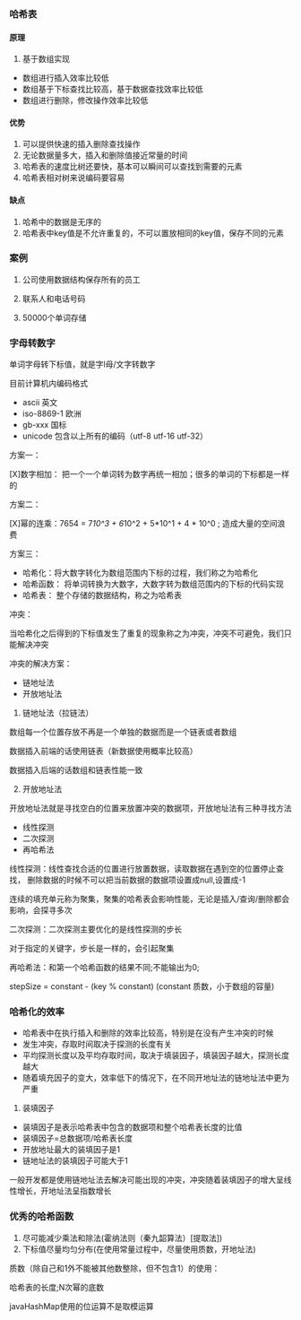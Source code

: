 ### 哈希表

#### 原理

1. 基于数组实现
- 数组进行插入效率比较低
- 数组基于下标查找比较高，基于数据查找效率比较低
- 数组进行删除，修改操作效率比较低

#### 优势
1. 可以提供快速的插入删除查找操作
2. 无论数据量多大，插入和删除值接近常量的时间
3. 哈希表的速度比树还要快，基本可以瞬间可以查找到需要的元素
4. 哈希表相对树来说编码要容易

#### 缺点
1. 哈希中的数据是无序的
2. 哈希表中key值是不允许重复的，不可以置放相同的key值，保存不同的元素

### 案例

1. 公司使用数据结构保存所有的员工

2. 联系人和电话号码

3. 50000个单词存储

### 字母转数字

单词字母转下标值，就是字l母/文字转数字

目前计算机内编码格式
- ascii 英文
- iso-8869-1 欧洲
- gb-xxx 国标
- unicode 包含以上所有的编码（utf-8 utf-16 utf-32）

方案一：

[X]数字相加： 把一个一个单词转为数字再统一相加；很多的单词的下标都是一样的

方案二：

[X]幂的连乘：7654 = 7*10^3 + 6*10^2 + 5*10^1 + 4 * 10^0 ; 造成大量的空间浪费

方案三：

- 哈希化：将大数字转化为数组范围内下标的过程，我们称之为哈希化
- 哈希函数： 将单词转换为大数字，大数字转为数组范围内的下标的代码实现
- 哈希表： 整个存储的数据结构，称之为哈希表

冲突：

当哈希化之后得到的下标值发生了重复的现象称之为冲突，冲突不可避免，我们只能解决冲突

冲突的解决方案：
- 链地址法
- 开放地址法

1. 链地址法（拉链法）

数组每一个位置存放不再是一个单独的数据而是一个链表或者数组

数据插入前端的话使用链表（新数据使用概率比较高）

数据插入后端的话数组和链表性能一致

2. 开放地址法

开放地址法就是寻找空白的位置来放置冲突的数据项，开放地址法有三种寻找方法

- 线性探测
- 二次探测
- 再哈希法

线性探测：线性查找合适的位置进行放置数据，读取数据在遇到空的位置停止查找， 删除数据的时候不可以把当前数据的数据项设置成null,设置成-1

连续的填充单元称为聚集，聚集的哈希表会影响性能，无论是插入/查询/删除都会影响，会探寻多次

二次探测：二次探测主要优化的是线性探测的步长

对于指定的关键字，步长是一样的，会引起聚集

再哈希法：和第一个哈希函数的结果不同;不能输出为0;

stepSize = constant - (key % constant) (constant 质数，小于数组的容量)

### 哈希化的效率

- 哈希表中在执行插入和删除的效率比较高，特别是在没有产生冲突的时候
- 发生冲突，存取时间取决于探测的长度有关
- 平均探测长度以及平均存取时间，取决于填装因子，填装因子越大，探测长度越大
- 随着填充因子的变大，效率低下的情况下，在不同开地址法的链地址法中更为严重

1. 装填因子

- 装填因子是表示哈希表中包含的数据项和整个哈希表长度的比值
- 装填因子=总数据项/哈希表长度
- 开放地址最大的装填因子是1
- 链地址法的装填因子可能大于1

一般开发都是使用链地址法去解决可能出现的冲突，冲突随着装填因子的增大呈线性增长，开地址法呈指数增长


### 优秀的哈希函数

1. 尽可能减少乘法和除法(霍纳法则（秦九韶算法）[提取法])
2. 下标值尽量均匀分布(在使用常量过程中，尽量使用质数，开地址法)

质数（除自己和1外不能被其他数整除，但不包含1）的使用：

哈希表的长度;N次幂的底数

javaHashMap使用的位运算不是取模运算





















